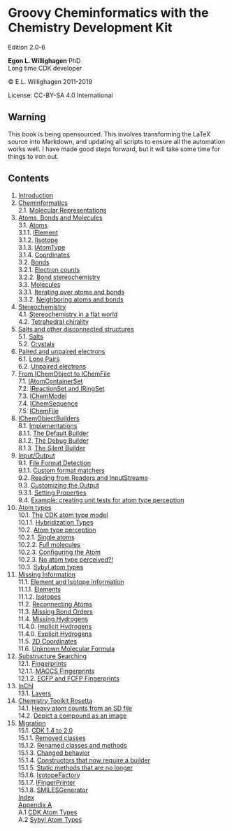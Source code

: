 # Groovy Cheminformatics with the Chemistry Development Kit

<script type="application/ld+json">
{
  "@context":"http://schema.org/",
  "@type":"CreativeWork",
  "about":"This text book describes how to write cheminformatics software with Groovy and the Chemistry Development Kit.",
  "audience":[{
    "@type":"Audience","name":"post-docs"
  }],
  "genre":[{
    "@type":"URL","url":"http://edamontology.org/topic_2258"
  }],
  "name":"Groovy Cheminformatics with the Chemistry Development Kit",
  "author":[{
    "@type":"Person",
    "name":"Egon Willighagen",
    "identifier":"0000-0001-7542-0286"
  }],
  "keywords":"cheminformatics, chemoinformatics, java, Groovy, Chemistry Development Kit, CDK",
  "license":"CC BY-SA 4.0",
  "url":[{
    "@type":"URL",
    "url":"https://egonw.github.io/cdkbook/"
  }],
  "version":"2.0-6"
}
</script>


Edition 2.0-6

**Egon L. Willighagen** PhD<br />
Long time CDK developer

© E.L. Willighagen 2011-2019

License: CC-BY-SA 4.0 International

## Warning

This book is being opensourced. This involves transforming the LaTeX source into Markdown,
and updating all scripts to ensure all the automation works well. I have made good
steps forward, but it will take some time for things to iron out.

## Contents

1. [Introduction](introduction.md) <br />
2. [Cheminformatics](cheminfo.md) <br />
2.1. [Molecular Representations](cheminfo.md#molecular-representations) <br />
3. [Atoms, Bonds and Molecules](atomsbonds.md) <br />
3.1. [Atoms](atomsbonds.md#atoms) <br />
3.1.1. [IElement](atomsbonds.md#ielement) <br />
3.1.2. [IIsotope](atomsbonds.md#iisotope) <br />
3.1.3. [IAtomType](atomsbonds.md#iatomtype) <br />
3.1.4. [Coordinates](atomsbonds.md#coordinates) <br />
3.2. [Bonds](atomsbonds.md#bonds) <br />
3.2.1. [Electron counts](atomsbonds.md#electron-counts) <br />
3.2.2. [Bond stereochemistry](atomsbonds.md#bond-stereochemistry) <br />
3.3. [Molecules](atomsbonds.md#molecules) <br />
3.3.1. [Iterating over atoms and bonds](atomsbonds.md#iterating-over-atoms-and-bonds) <br />
3.3.2. [Neighboring atoms and bonds](atomsbonds.md#neighboring-atoms-and-bonds) <br />
4. [Stereochemistry](stereo.md) <br />
4.1. [Stereochemistry in a flat world](stereo.md#stereochemistry-in-a-flat-world) <br />
4.2. [Tetrahedral chirality](stereo.md#tetrahedral-chirality) <br />
5. [Salts and other disconnected structures](salts.md) <br />
5.1. [Salts](salts.md#salts) <br />
5.2. [Crystals](salts.md#crystals) <br />
6. [Paired and unpaired electrons](unpairedelectrons.md) <br />
6.1. [Lone Pairs](unpairedelectrons.md#lone-pairs) <br />
6.2. [Unpaired electrons](unpairedelectrons.md#unpaired-electrons) <br />
7. [From IChemObject to IChemFile](chemobject.md) <br />
7.1. [IAtomContainerSet](chemobject.md#iatomcontainerset) <br />
7.2. [IReactionSet and IRingSet](chemobject.md#ireactionset-and-iringset) <br />
7.3. [IChemModel](chemobject.md#ichemmodel) <br />
7.4. [IChemSequence](chemobject.md#ichemsequence) <br />
7.5. [IChemFile](chemobject.md#ichemfile) <br />
8. [IChemObjectBuilders](builders.md) <br />
8.1. [Implementations](builders.md#implementations) <br />
8.1.1. [The Default Builder](builders.md#the-default-builder) <br />
8.1.2. [The Debug Builder](builders.md#the-debug-builder) <br />
8.1.3. [The Silent Builder](builders.md#the-silent-builder) <br />
9. [Input/Output](io.md) <br />
9.1. [File Format Detection](io.md#file-format-detection) <br />
9.1.1. [Custom format matchers](io.md#custom-format-matchers) <br />
9.2. [Reading from Readers and InputStreams](io.md#reading-from-readers-and-inputstreams) <br />
9.3. [Customizing the Output](io.md#customizing-the-output) <br />
9.3.1. [Setting Properties](io.md#setting-properties) <br />
9.4. [Example: creating unit tests for atom type perception](io.md#example:-creating-unit-tests-for-atom-type-perception) <br />
10. [Atom types](atomtype.md) <br />
10.1. [The CDK atom type model](atomtype.md#the-cdk-atom-type-model) <br />
10.1.1. [Hybridization Types](atomtype.md#hybridization-types) <br />
10.2. [Atom type perception](atomtype.md#atom-type-perception) <br />
10.2.1. [Single atoms](atomtype.md#single-atoms) <br />
10.2.2. [Full molecules](atomtype.md#full-molecules) <br />
10.2.3. [Configuring the Atom](atomtype.md#configuring-the-atom) <br />
10.2.3. [No atom type perceived?!](atomtype.md#no-atom-type-perceived?!) <br />
10.3. [Sybyl atom types](atomtype.md#sybyl-atom-types) <br />
11. [Missing Information](missing.md) <br />
11.1. [Element and Isotope information](missing.md#element-and-isotope-information) <br />
11.1.1. [Elements](missing.md#elements) <br />
11.1.2. [Isotopes](missing.md#isotopes) <br />
11.2. [Reconnecting Atoms](missing.md#reconnecting-atoms) <br />
11.3. [Missing Bond Orders](missing.md#missing-bond-orders) <br />
11.4. [Missing Hydrogens](missing.md#missing-hydrogens) <br />
11.4.0. [Implicit Hydrogens](missing.md#implicit-hydrogens) <br />
11.4.0. [Explicit Hydrogens](missing.md#explicit-hydrogens) <br />
11.5. [2D Coordinates](missing.md#2d-coordinates) <br />
11.6. [Unknown Molecular Formula](missing.md#unknown-molecular-formula) <br />
12. [Substructure Searching](substructure.md) <br />
12.1. [Fingerprints](substructure.md#fingerprints) <br />
12.1.1. [MACCS Fingerprints](substructure.md#maccs-fingerprints) <br />
12.1.2. [ECFP and FCFP Fingerprints](substructure.md#ecfp-and-fcfp-fingerprints) <br />
13. [InChI](inchi.md) <br />
13.1. [Layers](inchi.md#layers) <br />
14. [Chemistry Toolkit Rosetta](ctr.md) <br />
14.1. [Heavy atom counts from an SD file](ctr.md#heavy-atom-counts-from-an-sd-file) <br />
14.2. [Depict a compound as an image](ctr.md#depict-a-compound-as-an-image) <br />
15. [Migration](migration.md) <br />
15.1. [CDK 1.4 to 2.0](migration.md#cdk-14-to-20) <br />
15.1.1. [Removed classes](migration.md#removed-classes) <br />
15.1.2. [Renamed classes and methods](migration.md#renamed-classes-and-methods) <br />
15.1.3. [Changed behavior](migration.md#changed-behavior) <br />
15.1.4. [Constructors that now require a builder](migration.md#constructors-that-now-require-a-builder) <br />
15.1.5. [Static methods that are no longer](migration.md#static-methods-that-are-no-longer) <br />
15.1.6. [IsotopeFactory](migration.md#isotopefactory) <br />
15.1.7. [IFingerPrinter](migration.md#ifingerprinter) <br />
15.1.8. [SMILESGenerator](migration.md#smilesgenerator) <br />
[Index](indexList.md) <br />
[Appendix A](appatomtypes.md) <br />
A.1 [CDK Atom Types](appatomtypes.md#cdk-atom-types) <br />
A.2 [Sybyl Atom Types](appatomtypes.md#sybyl-atom-types) <br />
